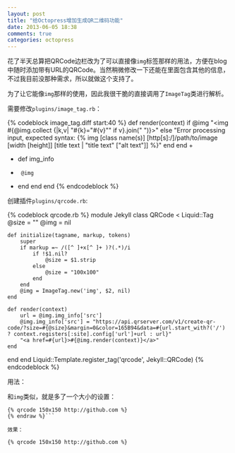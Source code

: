 ```yaml
---
layout: post
title: "给Octopress增加生成QR二维码功能"
date: 2013-06-05 18:38
comments: true
categories: octopress
---
```


花了半天总算把QRCode边栏改为了可以直接像`img`标签那样的用法，方便在blog中随时添加带有URL的QRCode。当然稍微修改一下还能在里面包含其他的信息，不过我目前没那种需求，所以就做这个支持了。

为了让它能像`img`那样的使用，因此我很干脆的直接调用了`ImageTag`类进行解析。

需要修改`plugins/image_tag.rb`：
<!-- more -->
{% codeblock image_tag.diff start:40 %}
    def render(context)
      if @img
        "<img #{@img.collect {|k,v| "#{k}=\"#{v}\"" if v}.join(" ")}>"
      else
        "Error processing input, expected syntax: {% img [class name(s)] [http[s]:/]/path/to/image [width [height]] [title text | \"title text\" [\"alt text\"]] %}"
      end
    end
+
+    def img_info
+      @img
+    end
  end
end
{% endcodeblock %}

创建插件`plugins/qrcode.rb`:

{% codeblock qrcode.rb %}
module Jekyll
  class QRCode < Liquid::Tag
    @size = ""
    @img = nil

    def initialize(tagname, markup, tokens)
        super
        if markup =~ /([^ ]+x[^ ]+ )?(.*)/i
            if !$1.nil?
                @size = $1.strip
            else
                @size = "100x100"
            end
        end
        @img = ImageTag.new('img', $2, nil)
    end

    def render(context)
        url = @img.img_info['src']
        @img.img_info['src'] = "https://api.qrserver.com/v1/create-qr-code/?size=#{@size}&margin=0&color=165B94&data=#{url.start_with?('/') ? context.registers[:site].config['url']+url : url}"
        "<a href=#{url}>#{@img.render(context)}</a>"
    end
  end
end
Liquid::Template.register_tag('qrcode', Jekyll::QRCode)
{% endcodeblock %}

用法：

和`img`类似，就是多了一个大小的设置：

```{% raw %}
{% qrcode 150x150 http://github.com %}
{% endraw %}```

效果：

{% qrcode 150x150 http://github.com %}